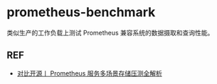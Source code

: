 # prometheus-benchmark

类似生产的工作负载上测试 Prometheus 兼容系统的数据摄取和查询性能。



## REF
- [对比开源丨 Prometheus 服务多场景存储压测全解析](https://xie.infoq.cn/article/776e143f55eebca828995b2fc)